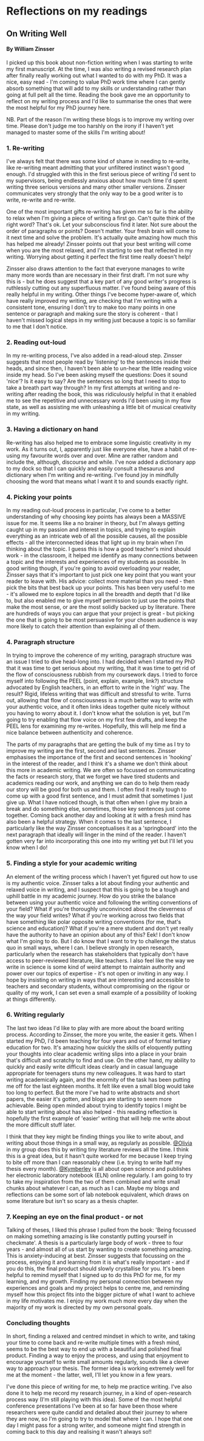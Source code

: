 <h1>Reflections on my readings</h1>
<h2>On Writing Well</h2>
<h4>By William Zinsser</h4>

I picked up this book about non-fiction writing when I was starting to write my first manuscript. At the time, I was also writing a revised research plan after finally really working out what I wanted to do with my PhD. It was a nice, easy read - I'm coming to value PhD work time where I can gently absorb something that will add to my skills or understanding rather than going at full pelt all the time. Reading the book gave me an opportunity to reflect on my writing process and I'd like to summarise the ones that were the most helpful for my PhD journey here. 

NB. Part of the reason I'm writing these blogs is to improve my writing over time. Please don't judge me too harshly on the irony if I haven’t yet managed to master some of the skills I'm writing about!

<h3>1. Re-writing</h3>

I've always felt that there was some kind of shame in needing to re-write, like re-writing meant admitting that your unfiltered instinct wasn't good enough. I'd struggled with this in the first serious piece of writing I'd sent to my supervisors, being endlessly anxious about how much time I'd spent writing three serious versions and many other smaller versions. Zinsser communicates very strongly that the only way to be a good writer is to write, re-write and re-write. 

One of the most important gifts re-writing has given me so far is the ability to relax when I'm giving a piece of writing a first go. Can't quite think of the right word? That's ok. Let your subconscious find it later. Not sure about the order of paragraphs or points? Doesn't matter. Your fresh brain will come to it next time and solve the problem. It's actually quite amazing how much this has helped me already! Zinsser points out that your best writing will come when you are the most relaxed, and I'm starting to see that reflected in my writing. Worrying about getting it perfect the first time really doesn't help! 

Zinsser also draws attention to the fact that everyone manages to write many more words than are necessary in their first draft. I'm not sure why this is - but he does suggest that a key part of any good writer's progress is ruthlessly cutting out any superfluous matter. I've found being aware of this really helpful in my writing. Other things I've become hyper-aware of, which have really improved my writing, are checking that I'm writing with a consistent tone, ensuring I don't try to make too many points in one sentence or paragraph and making sure the story is coherent - that I haven't missed logical steps in my writing just because a topic is so familiar to me that I don't notice.

<h3>2. Reading out-loud</h3>

In my re-writing process, I've also added in a read-aloud step. Zinsser suggests that most people read by 'listening' to the sentences inside their heads, and since then, I haven't been able to un-hear the little reading voice inside my head. So I've been asking myself the questions: Does it sound 'nice'? Is it easy to say? Are the sentences so long that I need to stop to take a breath part way through? In my first attempts at writing and re-writing after reading the book, this was ridiculously helpful in that it enabled me to see the repetitive and unnecessary words I'd been using in my flow state, as well as assisting me with unleashing a little bit of musical creativity in my writing.

<h3>3. Having a dictionary on hand</h3>

Re-writing has also helped me to embrace some linguistic creativity in my work. As it turns out, I, apparently just like everyone else, have a habit of re-using my favourite words over and over. Mine are rather random and include the, although, discourse and while. I've now added a dictionary app to my dock so that I can quickly and easily consult a thesaurus and dictionary when I'm writing and re-writing. I've found joy in mindfully choosing the word that means what I want it to and sounds exactly right.

<h3>4. Picking your points</h3>

In my reading out-loud process in particular, I've come to a better understanding of why choosing key points has always been a MASSIVE issue for me. It seems like a no brainer in theory, but I'm always getting caught up in my passion and interest in topics, and trying to explain everything as an intricate web of all the possible causes, all the possible effects - all the interconnected ideas that light up in my brain when I'm thinking about the topic. I guess this is how a good teacher's mind should work - in the classroom, it helped me identify as many connections between a topic and the interests and experiences of my students as possible. In good writing though, if you're going to avoid overloading your reader, Zinsser says that it's important to just pick one key point that you want your reader to leave with. His advice: collect more material than you need - then pick the bits that best back up your points. This has been very useful to me - it's allowed me to explore topics in all the breadth and depth that I'd like to, but also enabled me to give myself permission to just use the points that make the most sense, or are the most solidly backed up by literature. There are hundreds of ways you can argue that your project is great - but picking the one that is going to be most persuasive for your chosen audience is way more likely to catch their attention than explaining all of them.

<h3>4. Paragraph structure</h3>

In trying to improve the coherence of my writing, paragraph structure was an issue I tried to dive head-long into. I had decided when I started my PhD that it was time to get serious about my writing, that it was time to get rid of the flow of consciousness rubbish from my coursework days. I tried to force myself into following the PEEL (point, explain, example, link?) structure advocated by English teachers, in an effort to write in the 'right' way. The result? Rigid, lifeless writing that was difficult and stressful to write. Turns out, allowing that flow of consciousness is a much better way to write with your authentic voice, and it often links ideas together quite nicely without you having to worry about it. I don't know what the solution is yet, but I'm going to try enabling that flow voice on my first few drafts, and keep the PEEL lens for examining my re-writes. Hopefully, this will help me find a nice balance between authenticity and coherence. 

The parts of my paragraphs that are getting the bulk of my time as I try to improve my writing are the first, second and last sentences. Zinsser emphasises the importance of the first and second sentences in 'hooking' in the interest of the reader, and I think it's a shame we don't think about this more in academic writing. We are often so focussed on communicating the facts or research story, that we forget we have tired students and academics reading our work, and anything we can do to help them ready our story will be good for both us and them. I often find it really tough to come up with a good first sentence, and I must admit that sometimes I just give up. What I have noticed though, is that often when I give my brain a break and do something else, sometimes, those key sentences just come together. Coming back another day and looking at it with a fresh mind has also been a helpful strategy. When it comes to the last sentence, I particularly like the way Zinsser conceptualises it as a 'springboard' into the next paragraph that ideally will linger in the mind of the reader. I haven't gotten very far into incorporating this one into my writing yet but I'll let you know when I do!

<h3>5. Finding a style for your academic writing</h3>

An element of the writing process which I haven't yet figured out how to use is my authentic voice. Zinsser talks a lot about finding your authentic and relaxed voice in writing, and I suspect that this is going to be a tough and uphill battle in my academic journey. How do you strike the balance between using your authentic voice and following the writing conventions of your field? What if you're thoroughly unconvinced about the cleverness of the way your field writes? What if you're working across two fields that have something like polar opposite writing conventions (for me, that's science and education)? What if you're a mere student and don't yet really have the authority to have an opinion about any of this? Eek! I don't know what I'm going to do. But I do know that I want to try to challenge the status quo in small ways, where I can. I believe strongly in open research, particularly when the research has stakeholders that typically don't have access to peer-reviewed literature, like teachers. I also feel like the way we write in science is some kind of weird attempt to maintain authority and power over our topics of expertise - it's not open or inviting in any way. I hope by insisting on writing in ways that are interesting and accessible to teachers and secondary students, without compromising on the rigour or quality of my work, I can set even a small example of a possibility of looking at things differently.

<h3>6. Writing regularly</h3>

The last two ideas I'd like to play with are more about the board writing process. According to Zinsser, the more you write, the easier it gets. When I started my PhD, I'd been teaching for four years and out of formal tertiary education for two. It's amazing how quickly the skills of eloquently putting your thoughts into clear academic writing slips into a place in your brain that's difficult and scratchy to find and use. On the other hand, my ability to quickly and easily write difficult ideas clearly and in casual language appropriate for teenagers stuns my new colleagues. It was hard to start writing academically again, and the enormity of the task has been putting me off for the last eighteen months. It felt like even a small blog would take too long to perfect. But the more I've had to write abstracts and short papers, the easier it's gotten, and blogs are starting to seem more achievable. Being open minded about trying to identify topics I might be able to start writing about has also helped - this reading reflection is hopefully the first example of 'easier' writing that will help me write about the more difficult stuff later.

I think that they key might be finding things you like to write about, and writing about those things in a small way, as regularly as possible. [@Olivia](https://github.com/olivia-mc) in my group does this by writing tiny literature reviews all the time. I think this is a great idea, but it hasn't quite worked for me because I keep trying to bite off more than I can reasonably chew (i.e. trying to write half my thesis every month). [@Kymberley](https://github.com/kym834) is all about open science and publishes her electronic laboratory notebook (ELN) online regularly. I am going to try to take my inspiration from the two of them combined and write small chunks about whatever I can, as much as I can.  Maybe my blogs and reflections can be some sort of lab notebook equivalent, which draws on some literature but isn't so scary as a thesis chapter. 

<h3>7. Keeping an eye on the final product - or not</h3>

Talking of theses, I liked this phrase I pulled from the book: 'Being focussed on making something amazing is like constantly putting yourself in checkmate'. A thesis is a particularly large body of work - three to four years - and almost all of us start by wanting to create something amazing. This is anxiety-inducing at best. Zinsser suggests that focussing on the process, enjoying it and learning from it is what's really important - and if you do this, the final product should slowly crystallise for you. It's been helpful to remind myself that I signed up to do this PhD for me, for my learning, and my growth. Finding my personal connection between my experiences and goals and my project helps to centre me, and reminding myself how this project fits into the bigger picture of what I want to achieve in my life motivates me. I enjoy my work much more every day when the majority of my work is directed by my own personal goals. 

  <h3>Concluding thoughts</h3>

In short, finding a relaxed and centred mindset in which to write, and taking your time to come back and re-write multiple times with a fresh mind, seems to be the best way to end up with a beautiful and polished final product. Finding a way to enjoy the process, and using that enjoyment to encourage yourself to write small amounts regularly, sounds like a clever way to approach your thesis. The former idea is working extremely well for me at the moment - the latter, well, I'll let you know in a few years. 

I've done this piece of writing for me, to help me practice writing. I've also done it to help me record my research journey, in a kind of open-research process way (I'm still playing with this idea). Some of the most helpful conference presentations I've been at so far have been those where researchers were quite candid and detailed about their journey to where they are now, so I'm going to try to model that where I can. I hope that one day I might pass for a strong writer, and someone might find strength in coming back to this day and realising it wasn't always so!!

